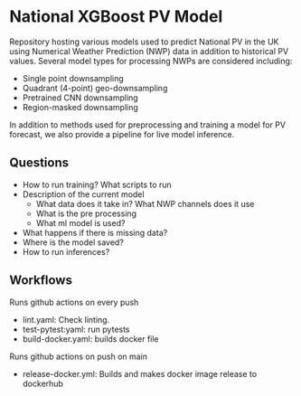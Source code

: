 # National XGBoost PV Model

Repository hosting various models used to predict National PV in the UK using Numerical Weather Prediction (NWP) data in addition to historical PV values. Several model types for processing NWPs are considered including:

- Single point downsampling
- Quadrant (4-point) geo-downsampling
- Pretrained CNN downsampling
- Region-masked downsampling

In addition to methods used for preprocessing and training a model for PV forecast, we also provide a pipeline for live model inference.


## Questions

- How to run training? What scripts to run
- Description of the current model
  - What data does it take in? What NWP channels does it use
  - What is the pre processing
  - What ml model is used?
- What happens if there is missing data?
- Where is the model saved?
- How to run inferences? 

## Workflows

Runs github actions on every push

- lint.yaml: Check linting.
- test-pytest:yaml: run pytests
- build-docker.yaml: builds docker file

Runs github actions on push on main

- release-docker.yml: Builds and makes docker image release to dockerhub

